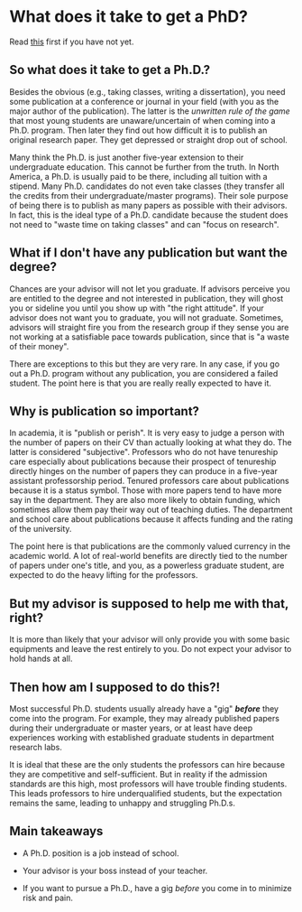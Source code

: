 # What does it take to get a PhD?

Read [this](https://github.com/redpill-phd/Statement-of-Purpose) first if you have not yet.

## So what does it take to get a Ph.D.?

Besides the obvious (e.g., taking classes, writing a dissertation), you need some publication at a conference or journal in your field (with you as the major author of the publication). The latter is the _unwritten rule of the game_ that most young students are unaware/uncertain of when coming into a Ph.D. program. Then later they find out how difficult it is to publish an original research paper. They get depressed or straight drop out of school.

Many think the Ph.D. is just another five-year extension to their undergraduate education. This cannot be further from the truth. In North America, a Ph.D. is usually paid to be there, including all tuition with a stipend. Many Ph.D. candidates do not even take classes (they transfer all the credits from their undergraduate/master programs). Their sole purpose of being there is to publish as many papers as possible with their advisors. In fact, this is the ideal type of a Ph.D. candidate because the student does not need to "waste time on taking classes" and can "focus on research".

## What if I don't have any publication but want the degree?

Chances are your advisor will not let you graduate. If advisors perceive you are entitled to the degree and not interested in publication, they will ghost you or sideline you until you show up with "the right attitude". If your advisor does not want you to graduate, you will not graduate. Sometimes, advisors will straight fire you from the research group if they sense you are not working at a satisfiable pace towards publication, since that is "a waste of their money".

There are exceptions to this but they are very rare. In any case, if you go out a Ph.D. program without any publication, you are considered a failed student. The point here is that you are really really expected to have it.

## Why is publication so important?

In academia, it is "publish or perish". It is very easy to judge a person with the number of papers on their CV than actually looking at what they do. The latter is considered "subjective". Professors who do not have tenureship care especially about publications because their prospect of tenureship directly hinges on the number of papers they can produce in a five-year assistant professorship period. Tenured professors care about publications because it is a status symbol. Those with more papers tend to have more say in the department. They are also more likely to obtain funding, which sometimes allow them pay their way out of teaching duties. The department and school care about publications because it affects funding and the rating of the university.

The point here is that publications are the commonly valued currency in the academic world. A lot of real-world benefits are directly tied to the number of papers under one's title, and you, as a powerless graduate student, are expected to do the heavy lifting for the professors.

## But my advisor is supposed to help me with that, right?

It is more than likely that your advisor will only provide you with some basic equipments and leave the rest entirely to you. Do not expect your advisor to hold hands at all.

## Then how am I supposed to do this?!

Most successful Ph.D. students usually already have a "gig" **_before_** they come into the program. For example, they may already published papers during their undergraduate or master years, or at least have deep experiences working with established graduate students in department research labs.

It is ideal that these are the only students the professors can hire because they are competitive and self-sufficient. But in reality if the admission standards are this high, most professors will have trouble finding students. This leads professors to hire underqualified students, but the expectation remains the same, leading to unhappy and struggling Ph.D.s.

## Main takeaways

* A Ph.D. position is a job instead of school.

* Your advisor is your boss instead of your teacher.

* If you want to pursue a Ph.D., have a gig _before_ you come in to minimize risk and pain.
